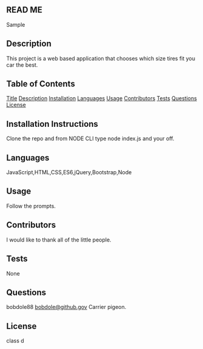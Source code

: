 
  ## READ ME
  Sample
  
  

  ## Description 
  This project is a web based application that chooses which size tires fit you car the best.

  ## Table of Contents 
  [Title](#READ-ME)
  [Description](#Description)
  [Installation](#Installation-Instructions)
  [Languages](#Languages)
  [Usage](#Usage)
  [Contributors](#Contributors)
  [Tests](#Tests)
  [Questions](#Questions)
  [License](#License)

  ## Installation Instructions
  Clone the repo and from NODE CLI type node index.js and your off.

  ## Languages
  JavaScript,HTML,CSS,ES6,jQuery,Bootstrap,Node

  ## Usage
  Follow the prompts.

  ## Contributors
  I would like to thank all of the little people.

  ## Tests
  None

  ## Questions
  bobdole88
  bobdole@github.gov
  Carrier pigeon.


  ## License
  class d  
  
  
        



